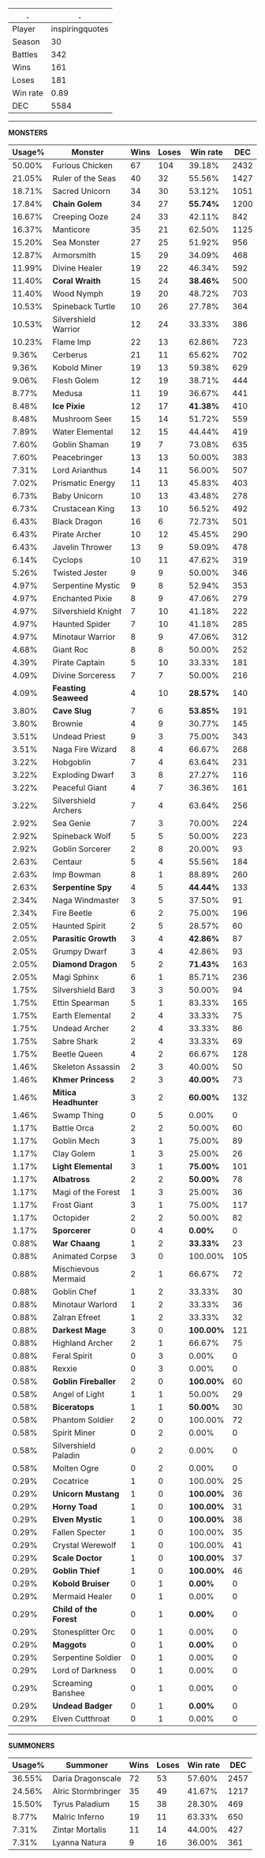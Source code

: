 .|.
|-|-
Player|inspiringquotes
Season|30
Battles|342
Wins|161
Loses|181
Win rate|0.89
DEC|5584

---
**MONSTERS**

Usage%|Monster|Wins|Loses|Win rate|DEC|
-|-|-|-|-|-|
50.00%|Furious Chicken|67|104|39.18%|2432|
21.05%|Ruler of the Seas|40|32|55.56%|1427|
18.71%|Sacred Unicorn|34|30|53.12%|1051|
17.84%|**Chain Golem**|34|27|**55.74%**|1200|
16.67%|Creeping Ooze|24|33|42.11%|842|
16.37%|Manticore|35|21|62.50%|1125|
15.20%|Sea Monster|27|25|51.92%|956|
12.87%|Armorsmith|15|29|34.09%|468|
11.99%|Divine Healer|19|22|46.34%|592|
11.40%|**Coral Wraith**|15|24|**38.46%**|500|
11.40%|Wood Nymph|19|20|48.72%|703|
10.53%|Spineback Turtle|10|26|27.78%|364|
10.53%|Silvershield Warrior|12|24|33.33%|386|
10.23%|Flame Imp|22|13|62.86%|723|
9.36%|Cerberus|21|11|65.62%|702|
9.36%|Kobold Miner|19|13|59.38%|629|
9.06%|Flesh Golem|12|19|38.71%|444|
8.77%|Medusa|11|19|36.67%|441|
8.48%|**Ice Pixie**|12|17|**41.38%**|410|
8.48%|Mushroom Seer|15|14|51.72%|559|
7.89%|Water Elemental|12|15|44.44%|419|
7.60%|Goblin Shaman|19|7|73.08%|635|
7.60%|Peacebringer|13|13|50.00%|383|
7.31%|Lord Arianthus|14|11|56.00%|507|
7.02%|Prismatic Energy|11|13|45.83%|403|
6.73%|Baby Unicorn|10|13|43.48%|278|
6.73%|Crustacean King|13|10|56.52%|492|
6.43%|Black Dragon|16|6|72.73%|501|
6.43%|Pirate Archer|10|12|45.45%|290|
6.43%|Javelin Thrower|13|9|59.09%|478|
6.14%|Cyclops|10|11|47.62%|319|
5.26%|Twisted Jester|9|9|50.00%|346|
4.97%|Serpentine Mystic|9|8|52.94%|353|
4.97%|Enchanted Pixie|8|9|47.06%|279|
4.97%|Silvershield Knight|7|10|41.18%|222|
4.97%|Haunted Spider|7|10|41.18%|285|
4.97%|Minotaur Warrior|8|9|47.06%|312|
4.68%|Giant Roc|8|8|50.00%|252|
4.39%|Pirate Captain|5|10|33.33%|181|
4.09%|Divine Sorceress|7|7|50.00%|216|
4.09%|**Feasting Seaweed**|4|10|**28.57%**|140|
3.80%|**Cave Slug**|7|6|**53.85%**|191|
3.80%|Brownie|4|9|30.77%|145|
3.51%|Undead Priest|9|3|75.00%|343|
3.51%|Naga Fire Wizard|8|4|66.67%|268|
3.22%|Hobgoblin|7|4|63.64%|231|
3.22%|Exploding Dwarf|3|8|27.27%|116|
3.22%|Peaceful Giant|4|7|36.36%|161|
3.22%|Silvershield Archers|7|4|63.64%|256|
2.92%|Sea Genie|7|3|70.00%|224|
2.92%|Spineback Wolf|5|5|50.00%|223|
2.92%|Goblin Sorcerer|2|8|20.00%|93|
2.63%|Centaur|5|4|55.56%|184|
2.63%|Imp Bowman|8|1|88.89%|260|
2.63%|**Serpentine Spy**|4|5|**44.44%**|133|
2.34%|Naga Windmaster|3|5|37.50%|91|
2.34%|Fire Beetle|6|2|75.00%|196|
2.05%|Haunted Spirit|2|5|28.57%|60|
2.05%|**Parasitic Growth**|3|4|**42.86%**|87|
2.05%|Grumpy Dwarf|3|4|42.86%|93|
2.05%|**Diamond Dragon**|5|2|**71.43%**|163|
2.05%|Magi Sphinx|6|1|85.71%|236|
1.75%|Silvershield Bard|3|3|50.00%|94|
1.75%|Ettin Spearman|5|1|83.33%|165|
1.75%|Earth Elemental|2|4|33.33%|75|
1.75%|Undead Archer|2|4|33.33%|86|
1.75%|Sabre Shark|2|4|33.33%|69|
1.75%|Beetle Queen|4|2|66.67%|128|
1.46%|Skeleton Assassin|2|3|40.00%|50|
1.46%|**Khmer Princess**|2|3|**40.00%**|73|
1.46%|**Mitica Headhunter**|3|2|**60.00%**|132|
1.46%|Swamp Thing|0|5|0.00%|0|
1.17%|Battle Orca|2|2|50.00%|60|
1.17%|Goblin Mech|3|1|75.00%|89|
1.17%|Clay Golem|1|3|25.00%|26|
1.17%|**Light Elemental**|3|1|**75.00%**|101|
1.17%|**Albatross**|2|2|**50.00%**|78|
1.17%|Magi of the Forest|1|3|25.00%|36|
1.17%|Frost Giant|3|1|75.00%|117|
1.17%|Octopider|2|2|50.00%|82|
1.17%|**Sporcerer**|0|4|**0.00%**|0|
0.88%|**War Chaang**|1|2|**33.33%**|23|
0.88%|Animated Corpse|3|0|100.00%|105|
0.88%|Mischievous Mermaid|2|1|66.67%|72|
0.88%|Goblin Chef|1|2|33.33%|30|
0.88%|Minotaur Warlord|1|2|33.33%|36|
0.88%|Zalran Efreet|1|2|33.33%|32|
0.88%|**Darkest Mage**|3|0|**100.00%**|121|
0.88%|Highland Archer|2|1|66.67%|75|
0.88%|Feral Spirit|0|3|0.00%|0|
0.88%|Rexxie|0|3|0.00%|0|
0.58%|**Goblin Fireballer**|2|0|**100.00%**|60|
0.58%|Angel of Light|1|1|50.00%|29|
0.58%|**Biceratops**|1|1|**50.00%**|30|
0.58%|Phantom Soldier|2|0|100.00%|72|
0.58%|Spirit Miner|0|2|0.00%|0|
0.58%|Silvershield Paladin|0|2|0.00%|0|
0.58%|Molten Ogre|0|2|0.00%|0|
0.29%|Cocatrice|1|0|100.00%|25|
0.29%|**Unicorn Mustang**|1|0|**100.00%**|36|
0.29%|**Horny Toad**|1|0|**100.00%**|31|
0.29%|**Elven Mystic**|1|0|**100.00%**|38|
0.29%|Fallen Specter|1|0|100.00%|35|
0.29%|Crystal Werewolf|1|0|100.00%|41|
0.29%|**Scale Doctor**|1|0|**100.00%**|37|
0.29%|**Goblin Thief**|1|0|**100.00%**|46|
0.29%|**Kobold Bruiser**|0|1|**0.00%**|0|
0.29%|Mermaid Healer|0|1|0.00%|0|
0.29%|**Child of the Forest**|0|1|**0.00%**|0|
0.29%|Stonesplitter Orc|0|1|0.00%|0|
0.29%|**Maggots**|0|1|**0.00%**|0|
0.29%|Serpentine Soldier|0|1|0.00%|0|
0.29%|Lord of Darkness|0|1|0.00%|0|
0.29%|Screaming Banshee|0|1|0.00%|0|
0.29%|**Undead Badger**|0|1|**0.00%**|0|
0.29%|Elven Cutthroat|0|1|0.00%|0|

---
**SUMMONERS**

Usage%|Summoner|Wins|Loses|Win rate|DEC|
-|-|-|-|-|-|
36.55%|Daria Dragonscale|72|53|57.60%|2457|
24.56%|Alric Stormbringer|35|49|41.67%|1217|
15.50%|Tyrus Paladium|15|38|28.30%|469|
8.77%|Malric Inferno|19|11|63.33%|650|
7.31%|Zintar Mortalis|11|14|44.00%|427|
7.31%|Lyanna Natura|9|16|36.00%|361|
